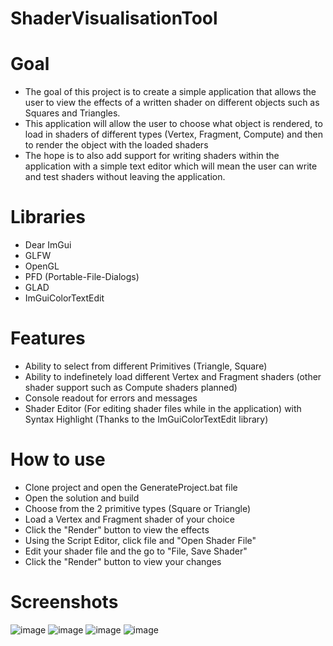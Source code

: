 # ShaderVisualisationTool

# Goal 
* The goal of this project is to create a simple application that allows the user to view the effects of a written shader on different objects such as Squares and Triangles. 
* This application will allow the user to choose what object is rendered, to load in shaders of different types (Vertex, Fragment, Compute) and then to render the object with the loaded shaders
* The hope is to also add support for writing shaders within the application with a simple text editor which will mean the user can write and test shaders without leaving the application.

# Libraries 
* Dear ImGui 
* GLFW
* OpenGL
* PFD (Portable-File-Dialogs)
* GLAD
* ImGuiColorTextEdit 

# Features
* Ability to select from different Primitives (Triangle, Square)
* Ability to indefinetely load different Vertex and Fragment shaders (other shader support such as Compute shaders planned)
* Console readout for errors and messages 
* Shader Editor (For editing shader files while in the application) with Syntax Highlight (Thanks to the ImGuiColorTextEdit library)

# How to use
* Clone project and open the GenerateProject.bat file
* Open the solution and build 
* Choose from the 2 primitive types (Square or Triangle)
* Load a Vertex and Fragment shader of your choice 
* Click the "Render" button to view the effects
* Using the Script Editor, click file and "Open Shader File"
* Edit your shader file and the go to "File, Save Shader"
* Click the "Render" button to view your changes

# Screenshots
![image](https://user-images.githubusercontent.com/19360613/160282391-3cf9e7c5-f51a-4e8d-a8e6-c220b050374e.png)
![image](https://user-images.githubusercontent.com/19360613/160282410-63fccf02-b8a0-460e-bd7c-e486b4cfbea1.png)
![image](https://user-images.githubusercontent.com/19360613/160282437-175eb249-774d-4004-a7d1-ae498bcecbbe.png)
![image](https://user-images.githubusercontent.com/19360613/160282465-719dbb54-7c14-4b0d-8b1d-e2a35054eb52.png)
